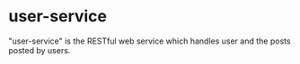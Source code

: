 # user-service
"user-service" is the RESTful web service which handles user and the posts posted by users.
